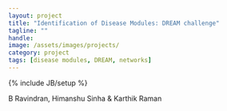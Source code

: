 ```yaml
---
layout: project
title: "Identification of Disease Modules: DREAM challenge"
tagline: ""
handle: 
image: /assets/images/projects/
category: project
tags: [disease modules, DREAM, networks]
---
```

{% include JB/setup %}

B Ravindran, Himanshu Sinha & Karthik Raman